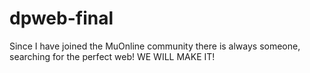 dpweb-final
===========

Since I have joined the MuOnline community there is always someone, searching for the perfect web! WE WILL MAKE IT!
